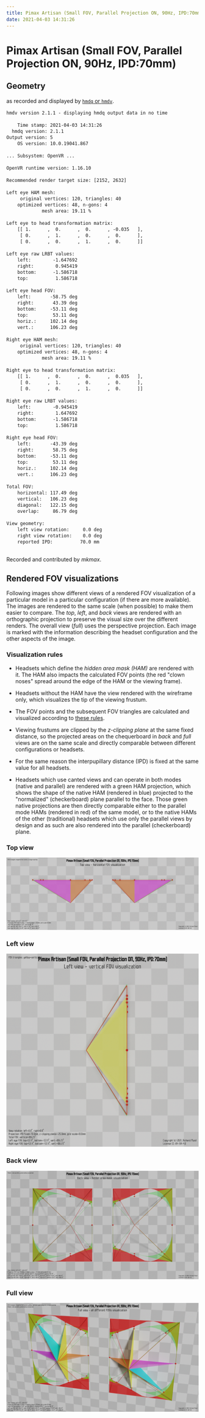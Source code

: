 ```yaml
---
title: Pimax Artisan (Small FOV, Parallel Projection ON, 90Hz, IPD:70mm)
date: 2021-04-03 14:31:26
---
```

# Pimax Artisan (Small FOV, Parallel Projection ON, 90Hz, IPD:70mm)

## Geometry

as recorded and displayed by [`hmdq` or `hmdv`](https://github.com/risa2000/hmdq).
```
hmdv version 2.1.1 - displaying hmdq output data in no time

    Time stamp: 2021-04-03 14:31:26
  hmdq version: 2.1.1
Output version: 5
    OS version: 10.0.19041.867

... Subsystem: OpenVR ...

OpenVR runtime version: 1.16.10

Recommended render target size: [2152, 2632]

Left eye HAM mesh:
     original vertices: 120, triangles: 40
    optimized vertices: 48, n-gons: 4
             mesh area: 19.11 %

Left eye to head transformation matrix:
    [[ 1.      ,  0.      ,  0.      , -0.035   ],
     [ 0.      ,  1.      ,  0.      ,  0.      ],
     [ 0.      ,  0.      ,  1.      ,  0.      ]]

Left eye raw LRBT values:
    left:        -1.647692
    right:        0.945419
    bottom:      -1.586718
    top:          1.586718

Left eye head FOV:
    left:       -58.75 deg
    right:       43.39 deg
    bottom:     -53.11 deg
    top:         53.11 deg
    horiz.:     102.14 deg
    vert.:      106.23 deg

Right eye HAM mesh:
     original vertices: 120, triangles: 40
    optimized vertices: 48, n-gons: 4
             mesh area: 19.11 %

Right eye to head transformation matrix:
    [[ 1.      ,  0.      ,  0.      ,  0.035   ],
     [ 0.      ,  1.      ,  0.      ,  0.      ],
     [ 0.      ,  0.      ,  1.      ,  0.      ]]

Right eye raw LRBT values:
    left:        -0.945419
    right:        1.647692
    bottom:      -1.586718
    top:          1.586718

Right eye head FOV:
    left:       -43.39 deg
    right:       58.75 deg
    bottom:     -53.11 deg
    top:         53.11 deg
    horiz.:     102.14 deg
    vert.:      106.23 deg

Total FOV:
    horizontal: 117.49 deg
    vertical:   106.23 deg
    diagonal:   122.15 deg
    overlap:     86.79 deg

View geometry:
    left view rotation:     0.0 deg
    right view rotation:    0.0 deg
    reported IPD:          70.0 mm


```
Recorded and contributed by _mkmax_.

## Rendered FOV visualizations

Following images show different views of a rendered FOV visualization of a
particular model in a particular configuration (if there are more available).
The images are rendered to the same scale (when possible) to make them easier
to compare. The _top_, _left_, and _back_ views are rendered with an
orthographic projection to preserve the visual size over the different renders.
The overall view (_full_) uses the perspective projection. Each image is marked
with the information describing the headset configuration and the other aspects
of the image.

### Visualization rules

* Headsets which define the _hidden area mask (HAM)_ are rendered with it. The
  HAM also impacts the calculated FOV points (the red "clown noses" spread
  around the edge of the HAM or the viewing frame).

* Headsets without the HAM have the view rendered with the wireframe only, which
  visualizes the tip of the viewing frustum.

* The FOV points and the subsequent FOV triangles are calculated and visualized
  according to [these
  rules](https://risa2000.github.io/vrdocs/docs/hmd_fov_calculation).

* Viewing frustums are clipped by the _z-clipping plane_ at the same fixed
  distance, so the projected areas on the chequerboard in _back_ and _full_
  views are on the same scale and directly comparable between different
  configurations or headsets.

* For the same reason the interpupillary distance (IPD) is fixed at the same
  value for all headsets.

* Headsets which use canted views and can operate in both modes (native and
  parallel) are rendered with a green HAM projection, which shows the shape of
  the native HAM (rendered in blue) projected to the "normalized"
  (checkerboard) plane parallel to the face. Those green native projections are
  then directly comparable either to the parallel mode HAMs (rendered in red)
  of the same model, or to the native HAMs of the other (traditional) headsets
  which use only the parallel views by design and as such are also rendered
  into the parallel (checkerboard) plane.

### Top view
[![Pimax Artisan (Small FOV, Parallel Projection ON, 90Hz, IPD:70mm) - top view](../images/PimaxArtisan_Small_PP_R90_I70_top.dmx.png)](../images/PimaxArtisan_Small_PP_R90_I70_top.dmx.png)

### Left view
[![Pimax Artisan (Small FOV, Parallel Projection ON, 90Hz, IPD:70mm) - left view](../images/PimaxArtisan_Small_PP_R90_I70_left.dmx.png)](../images/PimaxArtisan_Small_PP_R90_I70_left.dmx.png)

### Back view
[![Pimax Artisan (Small FOV, Parallel Projection ON, 90Hz, IPD:70mm) - back view](../images/PimaxArtisan_Small_PP_R90_I70_back.dmx.png)](../images/PimaxArtisan_Small_PP_R90_I70_back.dmx.png)

### Full view
[![Pimax Artisan (Small FOV, Parallel Projection ON, 90Hz, IPD:70mm) - full view](../images/PimaxArtisan_Small_PP_R90_I70_over.dmx.png)](../images/PimaxArtisan_Small_PP_R90_I70_over.dmx.png)

